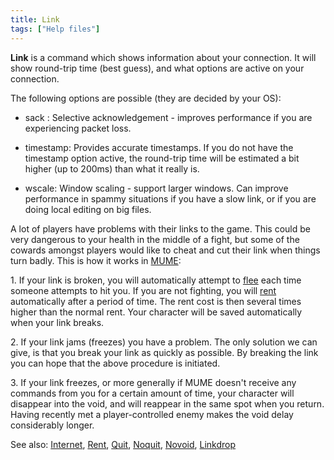 ```yaml
---
title: Link
tags: ["Help files"]
---
```

**Link** is a command which shows information about your connection. It
will show round-trip time (best guess), and what options are active on
your connection.

The following options are possible (they are decided by your OS):

- sack : Selective acknowledgement - improves performance if you are
  experiencing packet loss.

<!-- -->

- timestamp: Provides accurate timestamps. If you do not have the
  timestamp option active, the round-trip time will be estimated a bit
  higher (up to 200ms) than what it really is.

<!-- -->

- wscale: Window scaling - support larger windows. Can improve
  performance in spammy situations if you have a slow link, or if you
  are doing local editing on big files.

A lot of players have problems with their links to the game. This could
be very dangerous to your health in the middle of a fight, but some of
the cowards amongst players would like to cheat and cut their link when
things turn badly. This is how it works in [MUME](MUME "wikilink"):

1\. If your link is broken, you will automatically attempt to
[flee](flee "wikilink") each time someone attempts to hit you. If you
are not fighting, you will [rent](rent "wikilink") automatically after a
period of time. The rent cost is then several times higher than the
normal rent. Your character will be saved automatically when your link
breaks.

2\. If your link jams (freezes) you have a problem. The only solution we
can give, is that you break your link as quickly as possible. By
breaking the link you can hope that the above procedure is initiated.

3\. If your link freezes, or more generally if MUME doesn't receive any
commands from you for a certain amount of time, your character will
disappear into the void, and will reappear in the same spot when you
return. Having recently met a player-controlled enemy makes the void
delay considerably longer.

See also: [Internet](Internet "wikilink"), [Rent](Rent "wikilink"),
[Quit](Quit "wikilink"), [Noquit](Noquit "wikilink"),
[Novoid](Novoid "wikilink"), [Linkdrop](Linkdrop "wikilink")
